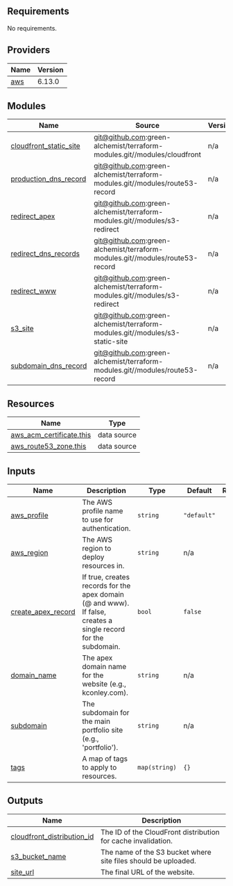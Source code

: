 ## Requirements

No requirements.

## Providers

| Name | Version |
|------|---------|
| <a name="provider_aws"></a> [aws](#provider\_aws) | 6.13.0 |

## Modules

| Name | Source | Version |
|------|--------|---------|
| <a name="module_cloudfront_static_site"></a> [cloudfront\_static\_site](#module\_cloudfront\_static\_site) | git@github.com:green-alchemist/terraform-modules.git//modules/cloudfront | n/a |
| <a name="module_production_dns_record"></a> [production\_dns\_record](#module\_production\_dns\_record) | git@github.com:green-alchemist/terraform-modules.git//modules/route53-record | n/a |
| <a name="module_redirect_apex"></a> [redirect\_apex](#module\_redirect\_apex) | git@github.com:green-alchemist/terraform-modules.git//modules/s3-redirect | n/a |
| <a name="module_redirect_dns_records"></a> [redirect\_dns\_records](#module\_redirect\_dns\_records) | git@github.com:green-alchemist/terraform-modules.git//modules/route53-record | n/a |
| <a name="module_redirect_www"></a> [redirect\_www](#module\_redirect\_www) | git@github.com:green-alchemist/terraform-modules.git//modules/s3-redirect | n/a |
| <a name="module_s3_site"></a> [s3\_site](#module\_s3\_site) | git@github.com:green-alchemist/terraform-modules.git//modules/s3-static-site | n/a |
| <a name="module_subdomain_dns_record"></a> [subdomain\_dns\_record](#module\_subdomain\_dns\_record) | git@github.com:green-alchemist/terraform-modules.git//modules/route53-record | n/a |

## Resources

| Name | Type |
|------|------|
| [aws_acm_certificate.this](https://registry.terraform.io/providers/hashicorp/aws/latest/docs/data-sources/acm_certificate) | data source |
| [aws_route53_zone.this](https://registry.terraform.io/providers/hashicorp/aws/latest/docs/data-sources/route53_zone) | data source |

## Inputs

| Name | Description | Type | Default | Required |
|------|-------------|------|---------|:--------:|
| <a name="input_aws_profile"></a> [aws\_profile](#input\_aws\_profile) | The AWS profile name to use for authentication. | `string` | `"default"` | no |
| <a name="input_aws_region"></a> [aws\_region](#input\_aws\_region) | The AWS region to deploy resources in. | `string` | n/a | yes |
| <a name="input_create_apex_record"></a> [create\_apex\_record](#input\_create\_apex\_record) | If true, creates records for the apex domain (@ and www). If false, creates a single record for the subdomain. | `bool` | `false` | no |
| <a name="input_domain_name"></a> [domain\_name](#input\_domain\_name) | The apex domain name for the website (e.g., kconley.com). | `string` | n/a | yes |
| <a name="input_subdomain"></a> [subdomain](#input\_subdomain) | The subdomain for the main portfolio site (e.g., 'portfolio'). | `string` | n/a | yes |
| <a name="input_tags"></a> [tags](#input\_tags) | A map of tags to apply to resources. | `map(string)` | `{}` | no |

## Outputs

| Name | Description |
|------|-------------|
| <a name="output_cloudfront_distribution_id"></a> [cloudfront\_distribution\_id](#output\_cloudfront\_distribution\_id) | The ID of the CloudFront distribution for cache invalidation. |
| <a name="output_s3_bucket_name"></a> [s3\_bucket\_name](#output\_s3\_bucket\_name) | The name of the S3 bucket where site files should be uploaded. |
| <a name="output_site_url"></a> [site\_url](#output\_site\_url) | The final URL of the website. |
